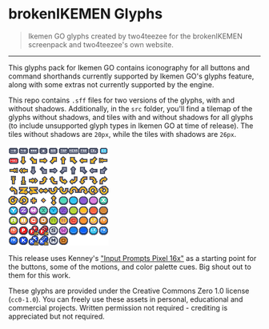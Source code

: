# brokenIKEMEN Glyphs
> Ikemen GO glyphs created by two4teezee for the brokenIKEMEN screenpack and two4teezee's own website.
---
This glyphs pack for Ikemen GO contains iconography for all buttons and command shorthands currently supported by Ikemen GO's glyphs feature, along with some extras not currently supported by the engine.

This repo contains `.sff` files for two versions of the glyphs, with and without shadows.
Additionally, in the `src` folder, you'll find a tilemap of the glyphs without shadows, and tiles with and without shadows for all glyphs (to include unsupported glyph types in Ikemen GO at time of release).
The tiles without shadows are `20px`, while the tiles with shadows are `26px`.

![img](./src/tilemap-no-shadows.png)

This release uses Kenney's ["Input Prompts Pixel 16x"](https://www.kenney.nl/assets/input-prompts-pixel-16) as a starting point for the buttons, some of the motions, and color palette cues.
Big shout out to them for this work.

These glyphs are provided under the Creative Commons Zero 1.0 license (`cc0-1.0`).
You can freely use these assets in personal, educational and commercial projects.
Written permission not required - crediting is appreciated but not required.